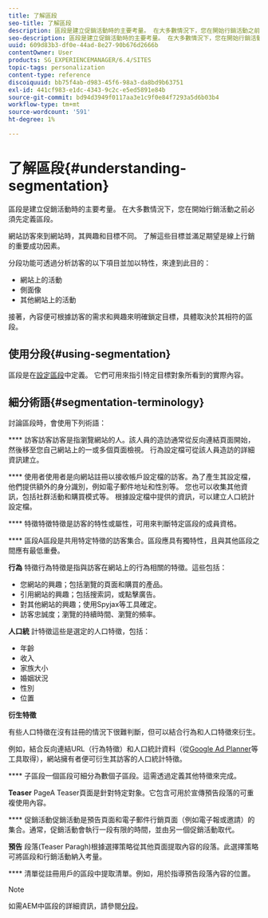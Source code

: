 ```yaml
---
title: 了解區段
seo-title: 了解區段
description: 區段是建立促銷活動時的主要考量。 在大多數情況下，您在開始行銷活動之前必須先定義區段。
seo-description: 區段是建立促銷活動時的主要考量。 在大多數情況下，您在開始行銷活動之前必須先定義區段。
uuid: 609d83b3-df0e-44ad-8e27-90b676d2666b
contentOwner: User
products: SG_EXPERIENCEMANAGER/6.4/SITES
topic-tags: personalization
content-type: reference
discoiquuid: bb75f4ab-d983-45f6-98a3-da8bd9b63751
exl-id: 441cf983-e1dc-4343-9c2c-e5ed5891e84b
source-git-commit: bd94d3949f0117aa3e1c9f0e84f7293a5d6b03b4
workflow-type: tm+mt
source-wordcount: '591'
ht-degree: 1%

---
```


# 了解區段{#understanding-segmentation}

區段是建立促銷活動時的主要考量。 在大多數情況下，您在開始行銷活動之前必須先定義區段。

網站訪客來到網站時，其興趣和目標不同。 了解這些目標並滿足期望是線上行銷的重要成功因素。

分段功能可透過分析訪客的以下項目並加以特性，來達到此目的：

* 網站上的活動
* 側面像
* 其他網站上的活動

接著，內容便可根據訪客的需求和興趣來明確鎖定目標，具體取決於其相符的區段。

## 使用分段{#using-segmentation}

區段是在[設定區段](/help/sites-administering/campaign-segmentation.md)中定義。 它們可用來指引特定目標對象所看到的實際內容。

## 細分術語{#segmentation-terminology}

討論區段時，會使用下列術語：

**** 訪客訪客訪客是指瀏覽網站的人。該人員的造訪通常從反向連結頁面開始，然後移至您自己網站上的一或多個頁面檢視。 行為設定檔可從該人員造訪的詳細資訊建立。

**** 使用者使用者是向網站註冊以接收帳戶設定檔的訪客。為了產生其設定檔，他們提供額外的身分識別，例如電子郵件地址和性別等。 您也可以收集其他資訊，包括社群活動和購買模式等。 根據設定檔中提供的資訊，可以建立人口統計設定檔。

**** 特徵特徵特徵是訪客的特性或屬性，可用來判斷特定區段的成員資格。

**** 區段A區段是共用特定特徵的訪客集合。區段應具有獨特性，且與其他區段之間應有最低重疊。

**行為** 特徵行為特徵是指與訪客在網站上的行為相關的特徵。這些包括：

* 您網站的興趣；包括瀏覽的頁面和購買的產品。
* 引用網站的興趣；包括搜索詞，或點擊廣告。
* 對其他網站的興趣；使用Spyjax等工具確定。
* 訪客忠誠度；瀏覽的持續時間、瀏覽的頻率。

**人口統** 計特徵這些是選定的人口特徵，包括：

* 年齡
* 收入
* 家族大小
* 婚姻狀況
* 性別
* 位置

**衍生特徵**

有些人口特徵在沒有註冊的情況下很難判斷，但可以結合行為和人口特徵來衍生。

例如，結合反向連結URL（行為特徵）和人口統計資料（從[Google Ad Planner](https://www.google.com/adplanner/)等工具取得），網站擁有者便可衍生其訪客的人口統計特徵。

**** 子區段一個區段可細分為數個子區段。這需透過定義其他特徵來完成。

**Teaser** PageA Teaser頁面是針對特定對象。它包含可用於宣傳預告段落的可重複使用內容。

**** 促銷活動促銷活動是預告頁面和電子郵件行銷頁面（例如電子報或邀請）的集合。通常，促銷活動會執行一段有限的時間，並由另一個促銷活動取代。

**預告** 段落(Teaser Paragh)根據選擇策略從其他頁面提取內容的段落。此選擇策略可將區段和行銷活動納入考量。

**** 清單從註冊用戶的區段中提取清單。例如，用於指導預告段落內容的位置。

>[!NOTE]
>
>如需AEM中區段的詳細資訊，請參閱[分段](/help/sites-administering/campaign-segmentation.md)。
